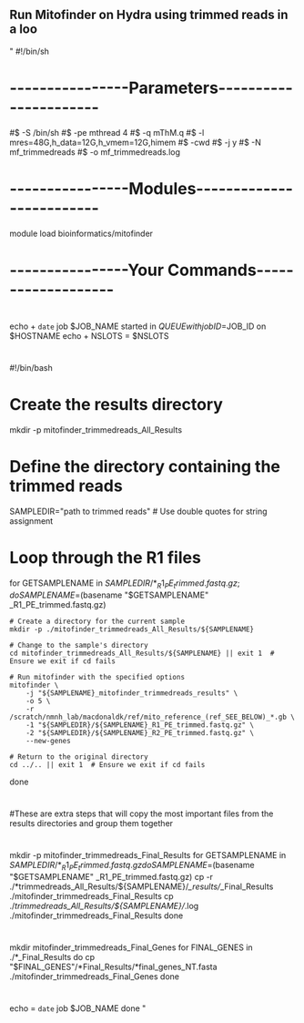 ## Run Mitofinder on Hydra using trimmed reads in a loo

"
#!/bin/sh
# ----------------Parameters---------------------- #
#$ -S /bin/sh
#$ -pe mthread 4
#$ -q mThM.q
#$ -l mres=48G,h_data=12G,h_vmem=12G,himem
#$ -cwd
#$ -j y
#$ -N mf_trimmedreads
#$ -o mf_trimmedreads.log
#
# ----------------Modules------------------------- #
module load bioinformatics/mitofinder
# ----------------Your Commands------------------- #
#
echo + `date` job $JOB_NAME started in $QUEUE with jobID=$JOB_ID on $HOSTNAME
echo + NSLOTS = $NSLOTS
#
#!/bin/bash

# Create the results directory
mkdir -p mitofinder_trimmedreads_All_Results

# Define the directory containing the trimmed reads
SAMPLEDIR="path to trimmed reads"  # Use double quotes for string assignment

# Loop through the R1 files
for GETSAMPLENAME in ${SAMPLEDIR}/*_R1_PE_trimmed.fastq.gz; do
    SAMPLENAME=$(basename "$GETSAMPLENAME" _R1_PE_trimmed.fastq.gz)
    
    # Create a directory for the current sample
    mkdir -p ./mitofinder_trimmedreads_All_Results/${SAMPLENAME}
    
    # Change to the sample's directory
    cd mitofinder_trimmedreads_All_Results/${SAMPLENAME} || exit 1  # Ensure we exit if cd fails

    # Run mitofinder with the specified options
    mitofinder \
        -j "${SAMPLENAME}_mitofinder_trimmedreads_results" \
        -o 5 \
        -r /scratch/nmnh_lab/macdonaldk/ref/mito_reference_(ref_SEE_BELOW)_*.gb \
        -1 "${SAMPLEDIR}/${SAMPLENAME}_R1_PE_trimmed.fastq.gz" \
        -2 "${SAMPLEDIR}/${SAMPLENAME}_R2_PE_trimmed.fastq.gz" \
        --new-genes

    # Return to the original directory
    cd ../.. || exit 1  # Ensure we exit if cd fails
done
#
#
#These are extra steps that will copy the most important files from the results directories and group them together
#
mkdir -p mitofinder_trimmedreads_Final_Results
for GETSAMPLENAME in ${SAMPLEDIR}/*_R1_PE_trimmed.fastq.gz
do
SAMPLENAME=$(basename "$GETSAMPLENAME" _R1_PE_trimmed.fastq.gz)
cp -r ./*trimmedreads_All_Results/${SAMPLENAME}/*_results/*_Final_Results ./mitofinder_trimmedreads_Final_Results
cp    ./*trimmedreads_All_Results/${SAMPLENAME}/*.log ./mitofinder_trimmedreads_Final_Results
done
#
mkdir mitofinder_trimmedreads_Final_Genes
for FINAL_GENES in ./*_Final_Results
do
cp "$FINAL_GENES"/*Final_Results/*final_genes_NT.fasta ./mitofinder_trimmedreads_Final_Genes
done
#
echo = `date` job $JOB_NAME done
"
